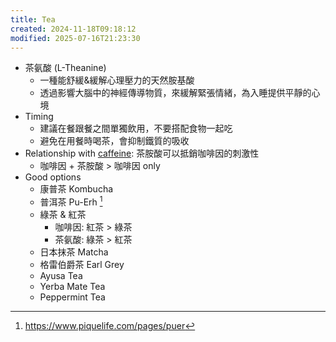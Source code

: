 ```yaml
---
title: Tea
created: 2024-11-18T09:18:12
modified: 2025-07-16T21:23:30
---
```


* 茶氨酸 (L-Theanine)
	* 一種能舒緩&緩解心理壓力的天然胺基酸
	* 透過影響大腦中的神經傳導物質，來緩解緊張情緒，為入睡提供平靜的心境
* Timing
	* 建議在餐跟餐之間單獨飲用，不要搭配食物一起吃
	* 避免在用餐時喝茶，會抑制鐵質的吸收
* Relationship with [caffeine](caffeine.md): 茶胺酸可以抵銷咖啡因的刺激性
	* 咖啡因 + 茶胺酸 > 咖啡因 only
* Good options
	* 康普茶 Kombucha
	* 普洱茶 Pu-Erh [^1]
	* 綠茶 \& 紅茶
		* 咖啡因: 紅茶 > 綠茶
		* 茶氨酸: 綠茶 > 紅茶
	* 日本抹茶 Matcha
	* 格雷伯爵茶 Earl Grey
	* Ayusa Tea
	* Yerba Mate Tea
	* Peppermint Tea

[^1]: <https://www.piquelife.com/pages/puer>
